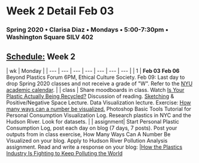 # Week 2 Detail Feb 03

### Spring 2020 • Clarisa Diaz • Mondays • 5:00-7:30pm • Washington Square SILV 402

## [Schedule:](./) Week 2

| wk | Monday |
| --- | --- | --- | --- | --- | --- | --- |
| 1 | **Feb 03**    **Feb 06** Beyond Plastics Forum 6PM, Ethical Culture Society. Feb 09: Last day to drop Spring 2020 classes and not receive a grade of "W". Refer to the [NYU academic calendar](https://www.nyu.edu/registrar/calendars/university-academic-calendar.html#1194). |
| class | Share moodboards in class. Watch [Is Your Plastic Actually Being Recycled?](https://www.youtube.com/watch?v=zVBkjMbF4Z4) Discussion of reading. [Sketching](https://alistapart.com/article/sketching-the-visual-thinking-power-tool/) & Positive/Negative Space Lecture.  Data Visualization lecture. Exercise: [How many ways can a number be visualized.](https://visual.ly/blog/45-ways-to-communicate-two-quantities/) Photoshop Basic Tools Tutorial for Personal Consumption Visualization Log. Research plastics in NYC and the Hudson River. Look for datasets. | 
| assignment| Start Personal Plastic Consumption Log, post each day on blog (7 days, 7 posts). Post your outputs from in class exercise, How Many Ways Can A Number Be Visualized on your blog. Apply to Hudson River Pollution Analysis assignment. Read and write a response on your blog: |[How the Plastics Industry Is Fighting to Keep Polluting the World](https://theintercept.com/2019/07/20/plastics-industry-plastic-recycling/)  

